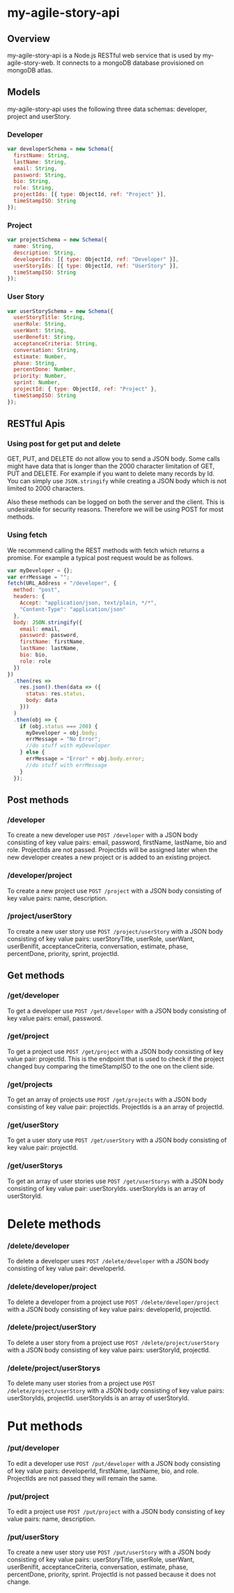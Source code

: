 # my-agile-story-api

## Overview

my-agile-story-api is a Node.js RESTful web service that is used by my-agile-story-web. It connects to a mongoDB database provisioned on mongoDB atlas.

## Models

my-agile-story-api uses the following three data schemas: developer, project and userStory.

### Developer

```javascript
var developerSchema = new Schema({
  firstName: String,
  lastName: String,
  email: String,
  password: String,
  bio: String,
  role: String,
  projectIds: [{ type: ObjectId, ref: "Project" }],
  timeStampISO: String
});
```

### Project

```javascript
var projectSchema = new Schema({
  name: String,
  description: String,
  developerIds: [{ type: ObjectId, ref: "Developer" }],
  userStoryIds: [{ type: ObjectId, ref: "UserStory" }],
  timeStampISO: String
});
```

### User Story

```javascript
var userStorySchema = new Schema({
  userStoryTitle: String,
  userRole: String,
  userWant: String,
  userBenefit: String,
  acceptanceCriteria: String,
  conversation: String,
  estimate: Number,
  phase: String,
  percentDone: Number,
  priority: Number,
  sprint: Number,
  projectId: { type: ObjectId, ref: "Project" },
  timeStampISO: String
});
```

## RESTful Apis

### Using post for get put and delete

GET, PUT, and DELETE do not allow you to send a JSON body. Some calls might have data that is longer than the 2000 character limitation of GET, PUT and DELETE. For example if you want to delete many records by Id. You can simply use `JSON.stringify` while creating a JSON body which is not limited to 2000 characters.

Also these methods can be logged on both the server and the client. This is undesirable for security reasons. Therefore we will be using POST for most methods.

### Using fetch

We recommend calling the REST methods with fetch which returns a promise. For example a typical post request would be as follows.

```javascript
var myDeveloper = {};
var errMessage = "";
fetch(URL_Address + "/developer", {
  method: "post",
  headers: {
    Accept: "application/json, text/plain, */*",
    "Content-Type": "application/json"
  },
  body: JSON.stringify({
    email: email,
    password: password,
    firstName: firstName,
    lastName: lastName,
    bio: bio,
    role: role
  })
})
  .then(res =>
    res.json().then(data => ({
      status: res.status,
      body: data
    }))
  )
  .then(obj => {
    if (obj.status === 200) {
      myDeveloper = obj.body;
      errMessage = "No Error";
      //do stuff with myDeveloper
    } else {
      errMessage = "Error" + obj.body.error;
      //do stuff with errMessage
    }
  });
```

## Post methods

### /developer

To create a new developer use `POST /developer` with a JSON body consisting of key value pairs: email, password, firstName, lastName, bio and role. ProjectIds are not passed. ProjectIds will be assigned later when the new developer creates a new project or is added to an existing project.

### /developer/project

To create a new project use `POST /project` with a JSON body consisting of key value pairs: name, description.

### /project/userStory

To create a new user story use `POST /project/userStory` with a JSON body consisting of key value pairs: userStoryTitle, userRole, userWant, userBenifit, acceptanceCriteria, conversation, estimate, phase, percentDone, priority, sprint, projectId.

## Get methods

### /get/developer

To get a developer use `POST /get/developer` with a JSON body consisting of key value pairs: email, password.

### /get/project

To get a project use `POST /get/project` with a JSON body consisting of key value pair: projectId. This is the endpoint that is used to check if the project changed buy comparing the timeStampISO to the one on the client side.

### /get/projects

To get an array of projects use `POST /get/projects` with a JSON body consisting of key value pair: projectIds. ProjectIds is a an array of projectId.

### /get/userStory

To get a user story use `POST /get/userStory` with a JSON body consisting of key value pair: projectId.

### /get/userStorys

To get an array of user stories use `POST /get/userStorys` with a JSON body consisting of key value pair: userStoryIds. userStoryIds is an array of userStoryId.

# Delete methods

### /delete/developer

To delete a developer uses `POST /delete/developer` with a JSON body consisting of key value pair: developerId.

### /delete/developer/project

To delete a developer from a project use `POST /delete/developer/project` with a JSON body consisting of key value pairs: developerId, projectId.

### /delete/project/userStory

To delete a user story from a project use `POST /delete/project/userStory` with a JSON body consisting of key value pairs: userStoryId, projectId.

### /delete/project/userStorys

To delete many user stories from a project use `POST /delete/project/userStory` with a JSON body consisting of key value pairs: userStoryIds, projectId. userStoryIds is an array of userStoryId.

# Put methods

### /put/developer

To edit a developer use `POST /put/developer` with a JSON body consisting of key value pairs: developerId, firstName, lastName, bio, and role. ProjectIds are not passed they will remain the same.

### /put/project

To edit a project use `POST /put/project` with a JSON body consisting of key value pairs: name, description.

### /put/userStory

To create a new user story use `POST /put/userStory` with a JSON body consisting of key value pairs: userStoryTitle, userRole, userWant, userBenifit, acceptanceCriteria, conversation, estimate, phase, percentDone, priority, sprint. ProjectId is not passed because it does not change.
